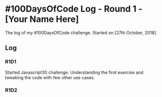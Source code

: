 # #100DaysOfCode Log - Round 1 - [Your Name Here]

The log of my #100DaysOfCode challenge. Started on [27th October, 2018].

## Log

### R1D1 
Started Javascript30 challenge. Understanding the first exercise and tweaking the code with few other use cases.

### R1D2
